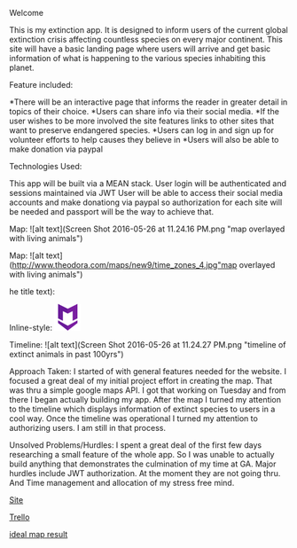 Welcome 


This is my extinction app. It is designed to inform users of the current global extinction crisis affecting countless species on every major continent. This site will have a basic landing page where users will arrive and get basic information of what is happening to the various species inhabiting this planet. 


Feature included: 

*There will be an interactive page that informs the reader in greater detail in topics of their choice. 
*Users can share info via their social media. 
*If the user wishes to be more involved the site features links to other sites that want to preserve endangered species.
    *Users can log in and sign up for volunteer efforts to help causes they believe in 
    *Users will also be able to make donation via paypal


Technologies Used:

This app will be built via a MEAN stack.
User login will be authenticated and sessions maintained via JWT
User will be able to access their social media accounts and make donationg via paypal so authorization for each site will be needed and passport will be the way to achieve that.

Map:
![alt text](Screen Shot 2016-05-26 at 11.24.16 PM.png "map overlayed with living animals")

Map:
![alt text](http://www.theodora.com/maps/new9/time_zones_4.jpg"map overlayed with living animals")

he title text):

Inline-style: 
![alt text](https://github.com/adam-p/markdown-here/raw/master/src/common/images/icon48.png "Logo Title Text 1")

Timeline:
![alt text](Screen Shot 2016-05-26 at 11.24.27 PM.png "timeline of extinct animals in past 100yrs")

Approach Taken: 
I started of with general features needed for the website. I focused a great deal of my initial project effort in creating the map. That was thru a simple google maps API. I got that working on Tuesday and from there I began actually building my app. After the map I turned my attention to the timeline which displays information of extinct species to users in a cool way. Once the timeline was operational I turned my attention to authorizing users. I am still in that process. 

Unsolved Problems/Hurdles: 
I spent a great deal of the first few days researching a small feature of the whole app. So I was unable to actually build anything that demonstrates the culmination of my time at GA. Major hurdles include JWT authorization. At the moment they are not going thru. And Time management and allocation of my stress free mind. 


[Site](https://pre-extinct.herokuapp.com/)
    
[Trello](https://trello.com/b/uXvdsaQC/extinction)

[ideal map result](http://bl.ocks.org/mbostock/625657)
